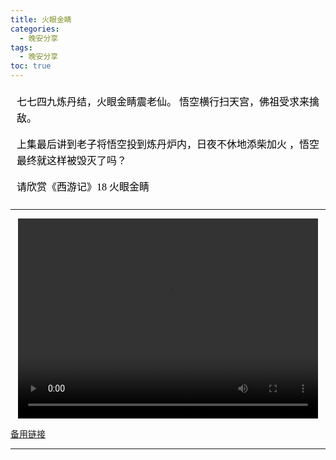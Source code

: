```yaml
---
title: 火眼金睛
categories:
  - 晚安分享
tags:
  - 晚安分享
toc: true 
---
```




<!-- 
七七四九炼丹结，火眼金睛震老仙。
悟空横行扫天宫，佛祖受求来擒敌。

上集最后讲到老子将悟空投到炼丹炉内，日夜不休地添柴加火️ ，悟空最终就这样被毁灭了吗？

请欣赏《西游记》18 火眼金睛 -->


<section id="nice" data-tool="mdnice编辑器" data-website="https://www.mdnice.com" style="font-size: 16px; color: black; padding: 0 10px; line-height: 1.6; word-spacing: 0px; letter-spacing: 0px; word-break: break-word; word-wrap: break-word; text-align: left; font-family: Optima-Regular, Optima, PingFangSC-light, PingFangTC-light, 'PingFang SC', Cambria, Cochin, Georgia, Times, 'Times New Roman', serif;"><p data-tool="mdnice编辑器" style="font-size: 16px; padding-top: 8px; padding-bottom: 8px; margin: 0; line-height: 26px; color: black;">七七四九炼丹结，火眼金睛震老仙。
悟空横行扫天宫，佛祖受求来擒敌。</p>
<p data-tool="mdnice编辑器" style="font-size: 16px; padding-top: 8px; padding-bottom: 8px; margin: 0; line-height: 26px; color: black;">上集最后讲到老子将悟空投到炼丹炉内，日夜不休地添柴加火️ ，悟空最终就这样被毁灭了吗？</p>
<p data-tool="mdnice编辑器" style="font-size: 16px; padding-top: 8px; padding-bottom: 8px; margin: 0; line-height: 26px; color: black;">请欣赏《西游记》18 火眼金睛</p>
</section>

---

<p style="text-align:center">
   <video width="480" height="320" controls>
       <source src="/video/114.mp4">
   </video>
</p>
 <p><a href="/video/114.mp4">备用链接</a></p>
 
---






